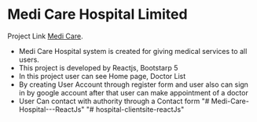 # Medi Care Hospital Limited

Project Link [Medi Care](https://medi-care-7933a.web.app/).


* Medi Care Hospital system is created for giving medical services to all users.
* This project is developed by Reactjs, Bootstarp 5
* In this project user can see Home page, Doctor List
* By creating User Account through register form and user also can sign in by 
  google account after that user can make appointment of a doctor
* User Can contact with authority through a Contact form
"# Medi-Care-Hospital---ReactJs" 
"# hospital-clientsite-reactJs" 
